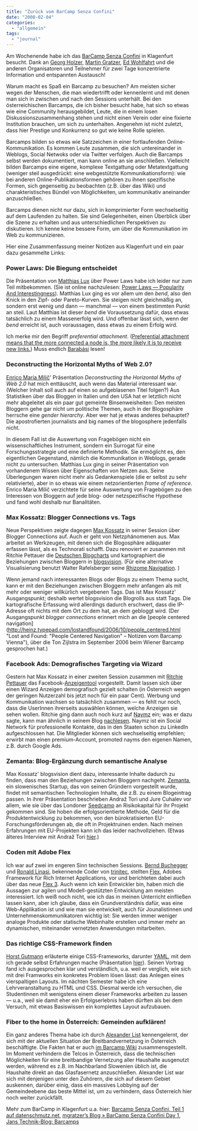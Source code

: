 ```yaml
---
title: "Zurück vom BarCamp Senza Confini"
date: "2008-02-04"
categories: 
  - "allgemein"
tags: 
  - "journal"
---
```


Am Wochenende habe ich das [BarCamp Senza Confini](http://www.barcamp.at/BarCamp_Senza_Confini_2008 "BarCamp Senza Confini 2008 - Barcamp Vienna") in Klagenfurt besucht. Dank an [Georg Holzer](http://www.georgholzer.at/blog/ "Georg Holzer"), [Martin Gratzer](http://mgratzer.topmind.at/ "mgratzer’s Blog"), [Ed Wohlfahrt](http://edwohlfahrt.blogs.com/ "Ed Wohlfahrt") und die anderen Organisatoren und Teilnehmer für zwei Tage konzentrierte Information und entspannten Austausch!

Warum macht es Spaß ein Barcamp zu besuchen? Am meisten sicher wegen der Menschen, die man wiedertrifft oder kennenlernt und mit denen man sich in zwischen und nach den Sessions unterhält. Bei den österreichischen Barcamps, die ich bisher besucht habe, hat sich so etwas wie eine Community herausgebildet, Leute, die in einem losen Diskussionszusammenhang stehen und nicht einen Verein oder eine fixierte Institution brauchen, um sich zu unterhalten. Angenehm ist nicht zuletzt, dass hier Prestige und Konkurrenz so gut wie keine Rolle spielen.

Barcamps bilden so etwas wie Satzzeichen in einer fortlaufenden Online-Kommunikation. Es kommen Leute zusammen, die sich untereinander in Weblogs, Social Netwoks oder via Twitter verfolgen. Auch die Barcamps selbst werden dokumentiert, man kann online an sie anschließen. Vielleicht bilden Barcamps eine eigene, komplexe Textgattung oder Metatextgattung (weniger steil ausgedrückt: eine webgestützte Kommunikationsform): wie bei anderen Online-Publikationsformen gehören zu ihnen spezifische Formen, sich gegenseitig zu beobachten (z.B. über das Wiki) und charakteristisches Bündel von Möglichkeiten, um kommunikativ aneinander anzuschließen.

Barcamps dienen nicht nur dazu, sich in komprimierter Form wechselseitig auf dem Laufenden zu halten. Sie sind Gelegenheiten, einen Überblick über die Szene zu erhalten und aus unterschiedlichen Perspektiven zu diskutieren. Ich kenne keine bessere Form, um über die Kommunikation im Web zu kommunizieren.

Hier eine Zusammenfassung meiner Notizen aus Klagenfurt und ein paar dazu gesammelte Links:

### Power Laws: Die Biegung entscheidet

Die Präsentation von [Matthias Lux](http://www.semanticmetadata.net/) über Power Laws habe ich leider nur zum Teil mitbekommen. (Sie ist online nachzulesen: [Power Laws — Popularity And Interestingness](http://www.slideshare.net/dermotte/power-laws-popularity-and-interestingness "Power Laws Popularity And Interestingness » SlideShare")). Matthias Lux ging es vor allem um den _bend_, also den Knick in den Zipf- oder Pareto-Kurven. Sie steigen nicht gleichmäßig an, sondern erst wenig und dann — manchmal — von einem bestimmten Punkt an steil. Laut Matthias ist dieser _bend_ die Voraussetzung dafür, dass etwas tatsächlich zu einem Massenerfolg wird. Und offenbar lässt sich, wenn der _bend_ erreicht ist, auch voraussagen, dass etwas zu einem Erfolg wird.

Ich merke mir den Begriff _preferential attachment_. ([Preferential attachment means that the more connected a node is, the more likely it is to receive new links.](http://en.wikipedia.org/wiki/Preferential_attachment)) Muss endlich [Barabási](http://www.nd.edu/~alb/ "Albert-László Barabási, University of Notre Dame, USA") lesen!

### Deconstructing the Horizontal Myths of Web 2.0?

[Enrico Maria Milič](http://www.morbin.it/)' Präsentation _Deconstructing the Horizontal Myths of Web 2.0_ hat mich enttäuscht, auch wenn das Material interessant war. (Welcher Inhalt soll auch auf einen so aufgeblasenen Titel folgen?) Aus Statistiken über das Bloggen in Italien und den USA hat er letztlich nicht mehr abgeleitet als ein paar gut gemeinte Binsenweisheiten: Den meisten Bloggern gehe gar nicht um politische Themen, auch in der Blogosphäre herrsche eine _gender hierarchy_. Aber wer hat je etwas anderes behauptet? Die apostrofierten journalists and big names of the blogosphere jedenfalls nicht.

In diesem Fall ist die Auswertung von Fragebögen nicht ein wissenschaftliches Instrument, sondern ein Surrogat für eine Forschungsstrategie und eine definierte Methodik. Sie ermöglicht es, den eigentlichen Gegenstand, nämlich die Kommunikation in Weblogs, gerade nicht zu untersuchen. Matthias Lux ging in seiner Präsentation von vorhandenem Wissen über Eigenschaften von Netzen aus. Seine Überlegungen waren nicht mehr als Gedankenspiele (die er selbst zu sehr relativierte), aber in so etwas wie einem netzorientierten _frame of reference_. Enrico Maria Milič verzichtete für seine Auswertung von Fragebögen zu den Interessen von Bloggern auf jede blog- oder netzspezifische Hypothese und fand wohl deshalb nur Banalitäten.

### Max Kossatz: Blogger Connections vs. Tags

Neue Perspektiven zeigte dagegen [Max Kossatz](http://wissenbelastet.com/ "Wissen belastet") in seiner Session über Blogger Connections auf. Auch er geht von Netzphänomenen aus. Max arbeitet an Werkzeugen, mit denen sich die Blogosphäre adäquater erfassen lässt, als es Technorati schafft. Dazu renoviert er zusammen mit Ritchie Pettauer die [Deutschen Blogcharts](http://www.deutscheblogcharts.com/ "Deutsche Piraten Blogcharts - die meistverlinkten deutschsprachigen Blogs") und kartographiert die Beziehungen zwischen Bloggern in [blogsvision](http://blogsvision.com/links/). (Für eine alternative Visualisierung benutzt Walter Rafelsberger seine [Rhizome Navigation](http://www.rhizomenavigation.net/ "Rhizome Navigation - Interface Framework"). )

Wenn jemand nach interessanten Blogs oder Blogs zu einem Thema sucht, kann er mit den Beziehungen zwischen Bloggern mehr anfangen als mit mehr oder weniger willkürlich vergebenen Tags. Das ist Max Kossatz' Ausgangspunkt; deshalb wertet blogsvision die Blogrolls aus statt Tags. Die kartografische Erfassung wird allerdings dadurch erschwert, dass die IP-Adresse oft nichts mit dem Ort zu dem hat, an dem gebloggt wird. (Der Ausgangspunkt _blogger connections_ erinnert mich an die [people centered navigation](http://heinz.typepad.com/lostandfound/2006/10/people_centered.html "Lost and Found: "People Centered Navigation" – Notizen vom Barcamp Vienna"), über die Ton Zijlstra im September 2006 beim Wiener Barcamp gesprochen hat.)

### Facebook Ads: Demografisches Targeting via Wizard

Gestern hat Max Kossatz in einer zweiten Session zusammen mit [Ritchie Pettauer](http://www.datenschmutz.net/ "datenschmutz.net auf ritchie pettauers weblog.") das Facebook-[Anzeigentool](http://www.facebook.com/ads/create/ "What do you want to advertise? | Facebook") vorgestellt. Damit lassen sich über einen Wizard Anzeigen demografisch gezielt schalten (in Österreich wegen der geringen Nutzerzahl bis jetzt noch für ein paar Cent). Werbung und Kommunikation wachsen so tatsächlich zusammen — es fehlt nur noch, dass die UserInnen ihrerseits auswählen können, welche Anzeigen sie sehen wollen. Ritchie ging dann auch noch kurz auf [Naymz](http://www.naymz.com/ "Naymz: Reputation Management and Networking for Professionals") ein; was er dazu sagte, kann man ähnlich in seinem Blog [nachlesen](http://blog.datenschmutz.net/2008-02/naymz-wieviel-ist-mein-netzwerk-wert/ "Naymz: wieviel ist mein Netzwerk wert? auf datenschmutz.net"). Naymz ist ein Social Network für professionelle Kontakte, das in den Staaten schon zu LinkedIn aufgeschlossen hat. Die Mitglieder können sich wechselseitig empfehlen; erwirbt man einen premium-Account, promoted nayms den eigenen Namen, z.B. durch Google Ads.

### Zemanta: Blog-Ergänzung durch semantische Analyse

Max Kossatz' blogsvision dient dazu, interessante Inhalte dadurch zu finden, dass man den Beziehungen zwischen Bloggern nachgeht. [Zemanta](http://www.zemanta.com/ "Zemanta ltd."), ein slowenisches Startup, das von seinen Gründern vorgestellt wurde, findet mit semantischen Technologien Inhalte, die z.B. zu einem Blogeintrag passen. In ihrer Präsentation beschrieben Andraž Tori und Jure Cuhalev vor allem, wie sie über das Londoner [Seedcamp](http://www.seedcamp.com/ "Seedcamp") an Risikokapital für ihr Projekt gekommen sind. Sie hoben die erfolgsorientierte Methode, Geld für die Produktentwicklung zu bekommen, von den bürokratisierten EU-Forschungsförderungen ab, die oft in Projektruinen enden. Nach meinen Erfahrungen mit EU-Projekten kann ich das leider nachvollziehen. (Etwas älteres Interview mit Andraž Tori [hier](http://uk.intruders.tv/Seedcamp-Andra%C2%9E-Tori-of-Zemanta_a238.html "Andraž Tori").)

### Coden mit Adobe Flex

Ich war auf zwei im engeren Sinn technischen Sessions. [Bernd Buchegger](https://www.xing.com/profile/Bernd_Buchegger "XING - Bernd Buchegger") und [Ronald Linasi](https://www.xing.com/profile/Ronald_Linasi "XING - Ronald Linasi"), bekennende Coder von [trinitec](http://www.trinitec.at/index.html "trinitec IT Solutions & Consulting Gmbh Homepage"), stellten [Flex](http://www.adobe.com/de/products/flex/ "Adobe - Flex 2: Entwicklung von Web-Anwendungen"), Adobes Framework für Rich Internet Applications, vor und berichteten dabei auch über das neue [Flex 3](http://labs.adobe.com/technologies/flex/ "Adobe Labs - Adobe Flex"). Auch wenn ich kein Entwickler bin, haben mich die Aussagen zur agilen und Modell-gestützten Entwicklung am meisten interessiert. Ich weiß noch nicht, wie ich das in meinen Unterricht einfließen lassen kann, aber ich glaube, dass ein Grundverständnis dafür, was eine Web-Applikation ist und wie man sie entwickelt, auch für Jounalistinnen und Unternehmenskommunikatoren wichtig ist: Sie werden immer weniger analoge Produkte oder statische Webinhalte erstellen und immer mehr an dynamischen, miteinander vernetzten Anwendungen mitarbeiten.

### Das richtige CSS-Framework finden

[Horst Gutmann](http://zerokspot.com/ "Welcome | zerokspot.com") erläuterte einige CSS-Frameworks, darunter [YAML](http://www.yaml.de/ "Home: Yet Another Multicolumn Layout | An (X)HTML/CSS Framework"), mit dem ich gerade selbst Erfahrungen mache (Präsentation [hier](http://www.slideshare.net/zerok/css-frameworks "CSS Frameworks » SlideShare")). Seinen Vortrag fand ich ausgesprochen klar und verständlich, u.a. weil er verglich, wie sich mit drei Framworks ein konkretes Problem lösen lässt: das Anlegen eines vierspaltigen Layouts. Im nächten Semester habe ich eine Lehrveranstaltung zu HTML und CSS. Diesmal werde ich versuchen, die Studentinnen mit wenigstens einem dieser Frameworks arbeiten zu lassen — u.a., weil sie damit eher ein Erfolgserlebnis haben dürften als bei dem Versuch, mit etwas Basiswissen ein komplettes Layout aufzubauen.

### Fiber to the home in Österreich: Gemeinden aufklären!

Ein ganz anderes Thema habe ich durch [Alexander List](https://www.xing.com/profile/Alexander_List "XING - Alexander List") kennengelernt, der sich mit der aktuellen Situation der Breitbandvernetzung in Österreich beschäftigte. Die Fakten hat er auch [im Barcamp Wiki](http://www.barcamp.at/BroadbandSenzaConfini "BroadbandSenzaConfini - Barcamp Vienna") zusammensgestellt. Im Moment verhindern die Telcos in Österreich, dass die technischen Möglichkeiten für eine breitbandige Vernetzung aller Haushalte ausgenutzt werden, während es z.B. im Nachbarland Slowenien üblich ist, die Haushalte direkt an das Glasfasernetz anzuschließen. Alexander List war sich mit denjenigen unter den Zuhörern, die sich auf diesem Gebiet auskennen, darüber einig, dass ein massives Lobbying auf der Gemeindeebene das beste Mittel ist, um zu verhindern, dass Österreich hier noch weiter zurückfällt.

Mehr zum BarCamp in Klagenfurt u.a. hier: [Barcamp Senza Confini, Teil 1 auf datenschmutz.net](http://blog.datenschmutz.net/2008-02/barcamp-senza-confini-teil-1/ "Barcamp Senza Confini, Teil 1 auf datenschmutz.net"), [mgratzer’s Blog » BarCamp Senza Confini Day 1](http://mgratzer.topmind.at/2008/02/02/barcamp-senza-confini-day-1/ "mgratzer’s Blog » BarCamp Senza Confini Day 1"), [Jans Technik-Blog: Barcamps](http://www.theofel.de/archives/barcamps/ "Jans Technik-Blog")
